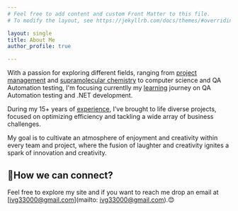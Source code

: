 ```yaml
---
# Feel free to add content and custom Front Matter to this file.
# To modify the layout, see https://jekyllrb.com/docs/themes/#overriding-theme-defaults

layout: single
title: About Me 
author_profile: true

---
```



With a passion for exploring different fields, ranging from [project management](/projects) and [supramolecular chemistry](/Publications/) to computer science and QA Automation testing, I'm focusing currentlly my [learning](/education) journey on QA Automation testing and .NET development.   

During my 15+ years of [experience](/experiance), I’ve brought to life diverse projects, focused on optimizing efficiency and tackling a wide array of business challenges.
 
 My goal is to cultivate an atmosphere of enjoyment and creativity within every team and project, where the fusion of laughter and creativity ignites a spark of innovation and creativity.

## 📧How we can connect? 

Feel free to explore my site and if you want to reach me drop an email at [ivg33000@gmail.com](mailto: ivg33000@gmail.com).😊
